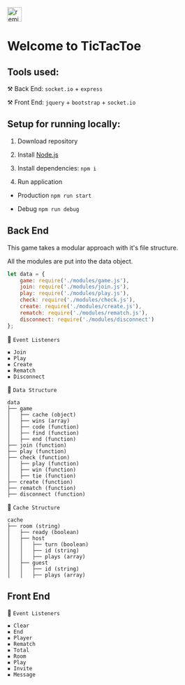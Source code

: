 <a href="https://glitch.com/edit/?utm_content=project_sockets-ttt&utm_source=remix_this&utm_medium=button&utm_campaign=glitchButton#!/remix/sockets-ttt">
  <img src="https://cdn.glitch.com/2bdfb3f8-05ef-4035-a06e-2043962a3a13%2Fremix%402x.png?1513093958726" alt="remix this" height="33">
</a>

# Welcome to TicTacToe

## Tools used:

⚒️ Back End: `socket.io` + `express`

⚒️ Front End: `jquery` + `bootstrap` + `socket.io`

## Setup for running locally:

1. Download repository

2. Install [Node.js](https://nodejs.org/en/download/)

3. Install dependencies: `npm i`

4. Run application

  * Production `npm run start`

  * Debug `npm run debug`

## Back End

This game takes a modular approach with it's file structure.

All the modules are put into the data object.

```js
let data = {
    game: require('./modules/game.js'),
    join: require('./modules/join.js'),
    play: require('./modules/play.js'),
    check: require('./modules/check.js'),
    create: require('./modules/create.js'),
    rematch: require('./modules/rematch.js'),
    disconnect: require('./modules/disconnect')
};
```

🔄 `Event Listeners`

```
▪️ Join
▪️ Play
▪️ Create
▪️ Rematch
▪️ Disconnect
```

💾 `Data Structure`
```
data 
├── game 
│   ├── cache (object)
│   ├── wins (array)
│   ├── code (function)
│   ├── find (function)
│   ├── end (function)
├── join (function)
├── play (function)
├── check (function)
│   ├── play (function)
│   ├── win (function)
│   ├── tie (function)
├── create (function)
├── rematch (function)
├── disconnect (function)
```

💾 `Cache Structure`
```
cache
├── room (string)
│   ├── ready (boolean)
│   ├── host
│   │   ├── turn (boolean)
│   │   ├── id (string)
│   │   ├── plays (array)
│   ├── guest
│   │   ├── id (string)
│   │   ├── plays (array)
```

## Front End

🔄 `Event Listeners`

```
▪️ Clear
▪️ End
▪️ Player
▪️ Rematch
▪️ Total
▪️ Room
▪️ Play
▪️ Invite
▪️ Message
```